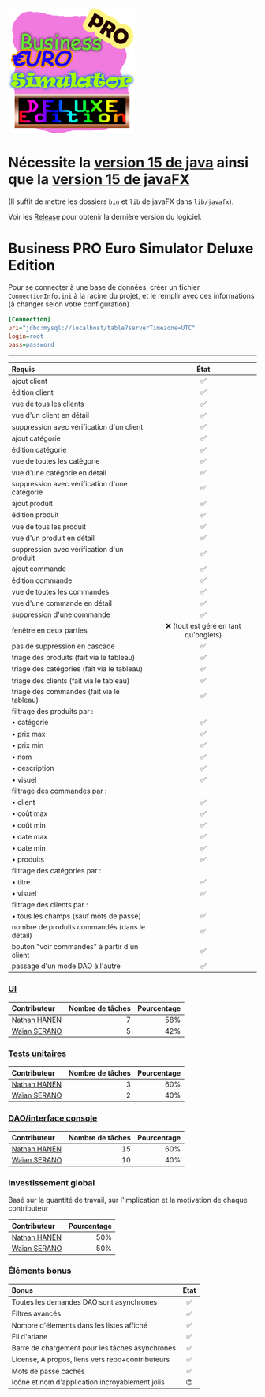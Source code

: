 ![](https://github.com/Waynocs/NathanWaian_cpoa/blob/master/src/assets/icons/icon.png)

# Nécessite la [version 15 de java](https://jdk.java.net/15/) ainsi que la [version 15 de javaFX](https://gluonhq.com/products/javafx/)

(Il suffit de mettre les dossiers `bin` et `lib` de javaFX dans `lib/javafx`).

Voir les [Release](https://github.com/Waynocs/NathanWaian_cpoa/releases/latest) pour obtenir la dernière version du logiciel.

# Business PRO Euro Simulator Deluxe Edition

Pour se connecter à une base de données, créer un fichier `ConnectionInfo.ini` à la racine du projet, et le remplir avec ces informations (à changer selon votre configuration) :
```ini
[Connection]
uri="jdbc:mysql://localhost/table?serverTimezone=UTC"
login=root
pass=password
```

---

Requis|État
:-|:-:
ajout client|✅
édition client|✅
vue de tous les clients|✅
vue d'un client en détail|✅
suppression avec vérification d'un client|✅
ajout catégorie|✅
édition catégorie|✅
vue de toutes les catégorie|✅
vue d'une catégorie en détail|✅
suppression avec vérification d'une catégorie|✅
ajout produit|✅
édition produit|✅
vue de tous les produit|✅
vue d'un produit en détail|✅
suppression avec vérification d'un produit|✅
ajout commande|✅
édition commande|✅
vue de toutes les commandes|✅
vue d'une commande en détail|✅
suppression d'une commande|✅
fenêtre en deux parties|❌ (tout est géré en tant qu'onglets)
pas de suppression en cascade|✅
triage des produits (fait via le tableau)|✅
triage des catégories (fait via le tableau)|✅
triage des clients (fait via le tableau)|✅
triage des commandes (fait via le tableau)|✅
filtrage des produits par : |
• catégorie|✅
• prix max|✅
• prix min|✅
• nom|✅
• description|✅
• visuel|✅
filtrage des commandes par : |
• client|✅
• coût max|✅
• coût min|✅
• date max|✅
• date min|✅
• produits|✅
filtrage des catégories par : |
• titre|✅
• visuel|✅
filtrage des clients par : |
• tous les champs (sauf mots de passe)|✅
nombre de produits commandés (dans le détail)|✅
bouton "voir commandes" à partir d'un client|✅
passage d'un mode DAO à l'autre|✅

### [UI](https://github.com/Waynocs/NathanWaian_cpoa/projects/3)

Contributeur|Nombre de tâches|Pourcentage
:-|-:|-:
[Nathan HANEN](https://github.com/WildGoat07)|7|58%
[Waïan SERANO](https://github.com/Waynocs)|5|42%

### [Tests unitaires](https://github.com/Waynocs/NathanWaian_cpoa/projects/2)

Contributeur|Nombre de tâches|Pourcentage
:-|-:|-:
[Nathan HANEN](https://github.com/WildGoat07)|3|60%
[Waïan SERANO](https://github.com/Waynocs)|2|40%

### [DAO/interface console](https://github.com/Waynocs/NathanWaian_cpoa/projects/1)

Contributeur|Nombre de tâches|Pourcentage
:-|-:|-:
[Nathan HANEN](https://github.com/WildGoat07)|15|60%
[Waïan SERANO](https://github.com/Waynocs)|10|40%

### Investissement global

Basé sur la quantité de travail, sur l'implication et la motivation de chaque contributeur

Contributeur|Pourcentage
:-|-:
[Nathan HANEN](https://github.com/WildGoat07)|50%
[Waïan SERANO](https://github.com/Waynocs)|50%

### Éléments bonus

Bonus|État
:-|:-:
Toutes les demandes DAO sont asynchrones|✅
Filtres avancés|✅
Nombre d'élements dans les listes affiché|✅
Fil d'ariane|✅
Barre de chargement pour les tâches asynchrones|✅
License, A propos, liens vers repo+contributeurs|✅
Mots de passe cachés|✅
Icône et nom d'application incroyablement jolis|😍

